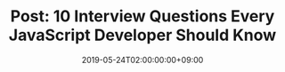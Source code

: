 ---
title: "Post: 10 Interview Questions Every JavaScript Developer Should Know"
date: 2019-05-24T02:00:00:00+09:00
categories:
  - Study 
tags:
  - Javascript
  - interview
  - Questions
  - Developer
link: https://medium.com/javascript-scene/10-interview-questions-every-javascript-developer-should-know-6fa6bdf5ad95
---